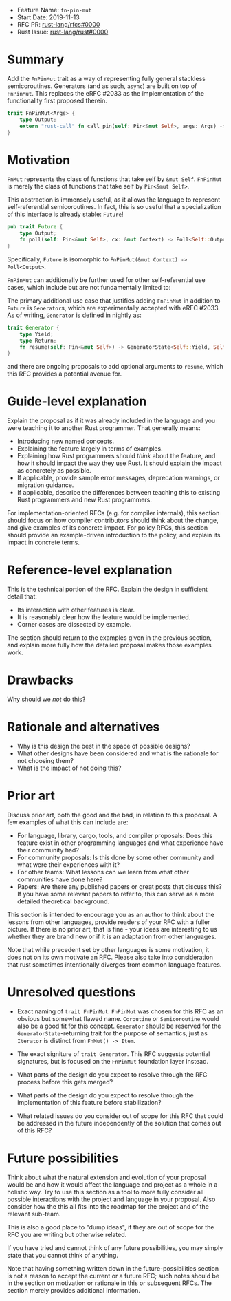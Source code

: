- Feature Name: `fn-pin-mut`
- Start Date: 2019-11-13
- RFC PR: [rust-lang/rfcs#0000](https://github.com/rust-lang/rfcs/pull/0000)
- Rust Issue: [rust-lang/rust#0000](https://github.com/rust-lang/rust/issues/0000)

# Summary
[summary]: #summary

Add the `FnPinMut` trait as a way of representing fully general stackless semicoroutines.
Generators (and as such, `async`) are built on top of `FnPinMut`.
This replaces the eRFC #2033 as the implementation of the functionality first proposed therein.

```rust
trait FnPinMut<Args> {
    type Output;
    extern "rust-call" fn call_pin(self: Pin<&mut Self>, args: Args) -> Self::Output;
}
```

# Motivation
[motivation]: #motivation

`FnMut` represents the class of functions that take self by `&mut Self`.
`FnPinMut` is merely the class of functions that take self by `Pin<&mut Self>`.

This abstraction is immensely useful, as it allows the language to represent
self-referential semicoroutines. In fact, this is so useful that a
specialization of this interface is already stable: `Future`!

```rust
pub trait Future {
    type Output;
    fn poll(self: Pin<&mut Self>, cx: &mut Context) -> Poll<Self::Output>;
}
```

Specifically, `Future` is isomorphic to `FnPinMut(&mut Context) -> Poll<Output>`.

`FnPinMut` can additionally be further used for other self-referential use cases,
which include but are not fundamentally limited to:

The primary additional use case that justifies adding `FnPinMut` in addition to
`Future` is `Generator`s, which are experimentally accepted with eRFC #2033.
As of writing, `Generator` is defined in nightly as:

```rust
trait Generator {
    type Yield;
    type Return;
    fn resume(self: Pin<&mut Self>) -> GeneratorState<Self::Yield, Self::Return>;
}
```

and there are ongoing proposals to add optional arguments to `resume`,
which this RFC provides a potential avenue for.

# Guide-level explanation
[guide-level-explanation]: #guide-level-explanation

Explain the proposal as if it was already included in the language and you were teaching it to another Rust programmer. That generally means:

- Introducing new named concepts.
- Explaining the feature largely in terms of examples.
- Explaining how Rust programmers should *think* about the feature, and how it should impact the way they use Rust. It should explain the impact as concretely as possible.
- If applicable, provide sample error messages, deprecation warnings, or migration guidance.
- If applicable, describe the differences between teaching this to existing Rust programmers and new Rust programmers.

For implementation-oriented RFCs (e.g. for compiler internals), this section should focus on how compiler contributors should think about the change, and give examples of its concrete impact. For policy RFCs, this section should provide an example-driven introduction to the policy, and explain its impact in concrete terms.

# Reference-level explanation
[reference-level-explanation]: #reference-level-explanation

This is the technical portion of the RFC. Explain the design in sufficient detail that:

- Its interaction with other features is clear.
- It is reasonably clear how the feature would be implemented.
- Corner cases are dissected by example.

The section should return to the examples given in the previous section, and explain more fully how the detailed proposal makes those examples work.

# Drawbacks
[drawbacks]: #drawbacks

Why should we *not* do this?

# Rationale and alternatives
[rationale-and-alternatives]: #rationale-and-alternatives

- Why is this design the best in the space of possible designs?
- What other designs have been considered and what is the rationale for not choosing them?
- What is the impact of not doing this?

# Prior art
[prior-art]: #prior-art

Discuss prior art, both the good and the bad, in relation to this proposal.
A few examples of what this can include are:

- For language, library, cargo, tools, and compiler proposals: Does this feature exist in other programming languages and what experience have their community had?
- For community proposals: Is this done by some other community and what were their experiences with it?
- For other teams: What lessons can we learn from what other communities have done here?
- Papers: Are there any published papers or great posts that discuss this? If you have some relevant papers to refer to, this can serve as a more detailed theoretical background.

This section is intended to encourage you as an author to think about the lessons from other languages, provide readers of your RFC with a fuller picture.
If there is no prior art, that is fine - your ideas are interesting to us whether they are brand new or if it is an adaptation from other languages.

Note that while precedent set by other languages is some motivation, it does not on its own motivate an RFC.
Please also take into consideration that rust sometimes intentionally diverges from common language features.

# Unresolved questions
[unresolved-questions]: #unresolved-questions

- Exact naming of `trait FnPinMut`. `FnPinMut` was chosen for this RFC as an
  obvious but somewhat flawed name. `Coroutine` or `Semicoroutine` would also
  be a good fit for this concept. `Generator` should be reserved for the
  `GeneratorState`-returning trait for the purpose of semantics, just as
  `Iterator` is distinct from `FnMut() -> Item`.
- The exact signiture of `trait Generator`. This RFC suggests potential
  signatures, but is focused on the `FnPinMut` foundation layer instead.

- What parts of the design do you expect to resolve through the RFC process before this gets merged?
- What parts of the design do you expect to resolve through the implementation of this feature before stabilization?
- What related issues do you consider out of scope for this RFC that could be addressed in the future independently of the solution that comes out of this RFC?

# Future possibilities
[future-possibilities]: #future-possibilities

Think about what the natural extension and evolution of your proposal would
be and how it would affect the language and project as a whole in a holistic
way. Try to use this section as a tool to more fully consider all possible
interactions with the project and language in your proposal.
Also consider how the this all fits into the roadmap for the project
and of the relevant sub-team.

This is also a good place to "dump ideas", if they are out of scope for the
RFC you are writing but otherwise related.

If you have tried and cannot think of any future possibilities,
you may simply state that you cannot think of anything.

Note that having something written down in the future-possibilities section
is not a reason to accept the current or a future RFC; such notes should be
in the section on motivation or rationale in this or subsequent RFCs.
The section merely provides additional information.
